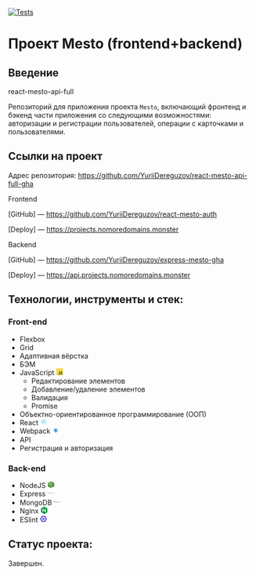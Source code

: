 [![Tests](https://github.com/yandex-praktikum/react-mesto-api-full-gha/actions/workflows/tests.yml/badge.svg)](https://github.com/yandex-praktikum/react-mesto-api-full-gha/actions/workflows/tests.yml)

# Проект Mesto (frontend+backend)

## Введение
react-mesto-api-full

Репозиторий для приложения проекта `Mesto`, включающий фронтенд и бэкенд части приложения со следующими возможностями: авторизации и регистрации пользователей, операции с карточками и пользователями. 

## Ссылки на проект

Адрес репозитория: https://github.com/YuriiDereguzov/react-mesto-api-full-gha

Frontend

[GitHub] — https://github.com/YuriiDereguzov/react-mesto-auth

[Deploy] — https://projects.nomoredomains.monster

Backend

[GitHub] — https://github.com/YuriiDereguzov/express-mesto-gha

[Deploy] — https://api.projects.nomoredomains.monster

## Технологии, инструменты и стек:

### Front-end
<ul>
  <li>Flexbox</li>
  <li>Grid</li>
  <li>Адаптивная вёрстка</li>
  <li>БЭМ</li>
  <li>JavaScript <img style="width: 3%" src="https://github.com/github/explore/blob/main/topics/javascript/javascript.png" alt="JavaScript">
    <ul>
      <li>Редактирование элементов</li>
      <li>Добавление/удаление элементов</li>
      <li>Валидация</li>
      <li>Promise</li>
    </ul>
  </li>
    <li>Объектно-ориентированное программирование (ООП)</li>
    <li>React <img style="width: 3%" src="https://github.com/github/explore/blob/main/topics/react/react.png" alt="React"></li>
    <li>Webpack <img style="width: 3%" src="https://github.com/github/explore/blob/main/topics/webpack/webpack.png" alt="Webpack"></li>
    <li>API</li>
    <li>Регистрация и авторизация</li>
</ul>

### Back-end
<ul>
  <li>
  NodeJS <img style="width: 3%" src="https://github.com/github/explore/blob/main/topics/nodejs/nodejs.png" alt="NodeJS">
  </li>
  <li>
  Express <img style="width: 3%" src="https://github.com/github/explore/blob/main/topics/express/express.png" alt="Express">
  </li>
  <li>
  MongoDB <img style="width: 3%" src="https://github.com/github/explore/blob/main/topics/mongodb/mongodb.png" alt="MongoDB">
  </li>
  <li>
  Nginx <img style="width: 3%" src="https://github.com/github/explore/blob/main/topics/nginx/nginx.png" alt="Nginx">
  </li>
  <li>ESlint <img style="width: 3%" src="https://github.com/github/explore/blob/main/topics/eslint/eslint.png" alt="ESlint"></li>
</ul>

## Статус проекта:

Завершен.